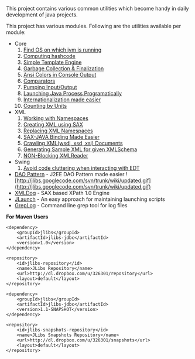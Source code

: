 This project contains various common utilities which become handy in daily development of java projects.

This project has various modules. Following are the utilities available per module:

  * Core
    1. [Find OS on which jvm is running](OSInformation.md)
    1. [Computing hashcode](hashCode.md)
    1. [Simple Template Engine](TemplateMatcher.md)
    1. [Garbage Collection & Finalization](GarbageCollection.md)
    1. [Ansi Colors in Console Output](AnsiColoring.md)
    1. [Comparators](Comparators.md)
    1. [Pumping Input/Output](PumpingIO.md)
    1. [Launching Java Process Programatically](JavaProcessBuilder.md)
    1. [Internationalization made easier](Internationalization.md)
    1. [Counting by Units](Counting.md)
  * XML
    1. [Working with Namespaces](Namespaces.md)
    1. [Creating XML using SAX](XMLDocument.md)
    1. [Replacing XML Namespaces](NamespaceReplacer.md)
    1. [SAX-JAVA Binding Made Easier](SAX2JavaBinding.md)
    1. [Crawling XML(wsdl, xsd, xsl) Documents](XMLCrawler.md)
    1. [Generating Sample XML for given XMLSchema](XSInstance.md)
    1. [NON-Blocking XMLReader](AsyncXMLReader.md)
  * Swing
    1. [Avoid code cluttering when interacting with EDT](EventDispatchThread.md)
  * [DAO Pattern](DAOPattern.md) - J2EE DAO Pattern made easier ![http://jlibs.googlecode.com/svn/trunk/wiki/updated.gif](http://jlibs.googlecode.com/svn/trunk/wiki/updated.gif)
  * [XMLDog](XMLDog.md) - SAX based XPath 1.0 Engine
  * [JLaunch](JLaunch.md) - An easy approach for maintaining launching scripts
  * [GrepLog](GrepLog.md) - Command line grep tool for log files

**For Maven Users**
```
<dependency>
    <groupId>jlibs</groupId>
    <artifactId>jlibs-jdbc</artifactId>
    <version>1.0</version>
</dependency> 

<repository>
    <id>jlibs-repository</id>
    <name>JLibs Repository</name>
    <url>http://dl.dropbox.com/u/326301/repository</url>
    <layout>default</layout>
</repository>
```

```
<dependency>
    <groupId>jlibs</groupId>
    <artifactId>jlibs-jdbc</artifactId>
    <version>1.1-SNAPSHOT</version>
</dependency> 

<repository>
    <id>jlibs-snapshots-repository</id>
    <name>JLibs Snapshots Repository</name>
    <url>http://dl.dropbox.com/u/326301/snapshots</url>
    <layout>default</layout>
</repository>
```